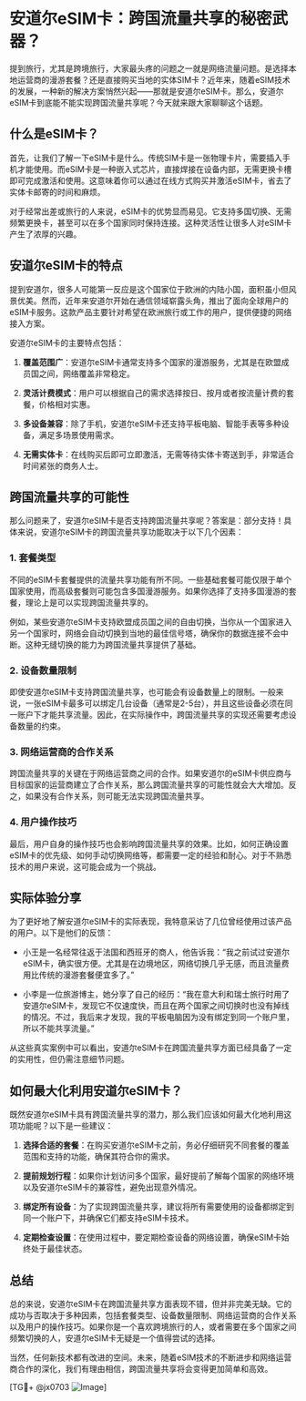 # 安道尔eSIM卡：跨国流量共享的秘密武器？

提到旅行，尤其是跨境旅行，大家最头疼的问题之一就是网络流量问题。是选择本地运营商的漫游套餐？还是直接购买当地的实体SIM卡？近年来，随着eSIM技术的发展，一种新的解决方案悄然兴起——那就是安道尔eSIM卡。那么，安道尔eSIM卡到底能不能实现跨国流量共享呢？今天就来跟大家聊聊这个话题。

## 什么是eSIM卡？

首先，让我们了解一下eSIM卡是什么。传统SIM卡是一张物理卡片，需要插入手机才能使用。而eSIM卡是一种嵌入式芯片，直接焊接在设备内部，无需更换卡槽即可完成激活和使用。这意味着你可以通过在线方式购买并激活eSIM卡，省去了实体卡邮寄的时间和麻烦。

对于经常出差或旅行的人来说，eSIM卡的优势显而易见。它支持多国切换、无需频繁更换卡，甚至可以在多个国家同时保持连接。这种灵活性让很多人对eSIM卡产生了浓厚的兴趣。

## 安道尔eSIM卡的特点

提到安道尔，很多人可能第一反应是这个国家位于欧洲的内陆小国，面积虽小但风景优美。然而，近年来安道尔开始在通信领域崭露头角，推出了面向全球用户的eSIM卡服务。这款产品主要针对希望在欧洲旅行或工作的用户，提供便捷的网络接入方案。

安道尔eSIM卡的主要特点包括：

1. **覆盖范围广**：安道尔eSIM卡通常支持多个国家的漫游服务，尤其是在欧盟成员国之间，网络覆盖非常稳定。
   
2. **灵活计费模式**：用户可以根据自己的需求选择按日、按月或者按流量计费的套餐，价格相对实惠。
   
3. **多设备兼容**：除了手机，安道尔eSIM卡还支持平板电脑、智能手表等多种设备，满足多场景使用需求。

4. **无需实体卡**：在线购买后即可立即激活，无需等待实体卡寄送到手，非常适合时间紧张的商务人士。

## 跨国流量共享的可能性

那么问题来了，安道尔eSIM卡是否支持跨国流量共享呢？答案是：部分支持！具体来说，安道尔eSIM卡的跨国流量共享功能取决于以下几个因素：

### 1. 套餐类型

不同的eSIM卡套餐提供的流量共享功能有所不同。一些基础套餐可能仅限于单个国家使用，而高级套餐则可能包含多国漫游服务。如果你选择了支持多国漫游的套餐，理论上是可以实现跨国流量共享的。

例如，某些安道尔eSIM卡支持欧盟成员国之间的自由切换，当你从一个国家进入另一个国家时，网络会自动切换到当地的最佳信号塔，确保你的数据连接不会中断。这种无缝切换的能力为跨国流量共享提供了基础。

### 2. 设备数量限制

即使安道尔eSIM卡支持跨国流量共享，也可能会有设备数量上的限制。一般来说，一张eSIM卡最多可以绑定几台设备（通常是2-5台），并且这些设备必须在同一账户下才能共享流量。因此，在实际操作中，跨国流量共享的实现还需要考虑设备数量的约束。

### 3. 网络运营商的合作关系

跨国流量共享的关键在于网络运营商之间的合作。如果安道尔的eSIM卡供应商与目标国家的运营商建立了合作关系，那么跨国流量共享的可能性就会大大增加。反之，如果没有合作关系，则可能无法实现跨国流量共享。

### 4. 用户操作技巧

最后，用户自身的操作技巧也会影响跨国流量共享的效果。比如，如何正确设置eSIM卡的优先级、如何手动切换网络等，都需要一定的经验和耐心。对于不熟悉技术的用户来说，这可能会成为一个挑战。

## 实际体验分享

为了更好地了解安道尔eSIM卡的实际表现，我特意采访了几位曾经使用过该产品的用户。以下是他们的反馈：

- 小王是一名经常往返于法国和西班牙的商人，他告诉我：“我之前试过安道尔eSIM卡，确实很方便。尤其是在边境地区，网络切换几乎无感，而且流量费用比传统的漫游套餐便宜多了。”
  
- 小李是一位旅游博主，她分享了自己的经历：“我在意大利和瑞士旅行时用了安道尔eSIM卡，发现它不仅速度快，而且在两个国家之间切换时也没有掉线的情况。不过，我后来才发现，我的平板电脑因为没有绑定到同一个账户里，所以不能共享流量。”

从这些真实案例中可以看出，安道尔eSIM卡在跨国流量共享方面已经具备了一定的实用性，但仍需注意细节问题。

## 如何最大化利用安道尔eSIM卡？

既然安道尔eSIM卡具有跨国流量共享的潜力，那么我们应该如何最大化地利用这项功能呢？以下是一些建议：

1. **选择合适的套餐**：在购买安道尔eSIM卡之前，务必仔细研究不同套餐的覆盖范围和支持的功能，确保其符合你的需求。

2. **提前规划行程**：如果你计划访问多个国家，最好提前了解每个国家的网络环境以及安道尔eSIM卡的兼容性，避免出现意外情况。

3. **绑定所有设备**：为了实现跨国流量共享，建议将所有需要使用的设备都绑定到同一个账户下，并确保它们都支持eSIM卡技术。

4. **定期检查设置**：在使用过程中，要定期检查设备的网络设置，确保eSIM卡始终处于最佳状态。

## 总结

总的来说，安道尔eSIM卡在跨国流量共享方面表现不错，但并非完美无缺。它的成功与否取决于多种因素，包括套餐类型、设备数量限制、网络运营商的合作关系以及用户的操作技巧。如果你是一个喜欢跨境旅行的人，或者需要在多个国家之间频繁切换的人，安道尔eSIM卡无疑是一个值得尝试的选择。

当然，任何新技术都有改进的空间。未来，随着eSIM技术的不断进步和网络运营商合作的深化，我们有理由相信，跨国流量共享将会变得更加简单和高效。

[TG💪+ @jx0703 ![Image](https://github.com/user-attachments/assets/dbca1d08-cadb-493c-b0ec-ad6f7a83f270)]